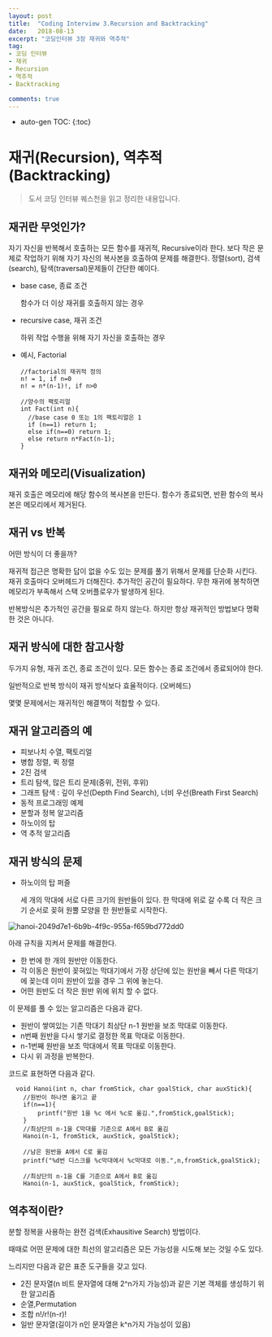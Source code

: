 ```yaml
---
layout: post
title:  "Coding Interview 3.Recursion and Backtracking"
date:   2018-08-13
excerpt: "코딩인터뷰 3장 재귀와 역추적"
tag:
- 코딩 인터뷰
- 재귀
- Recursion
- 역추적
- Backtracking

comments: true
---
```

* auto-gen TOC:
{:toc}

# 재귀(Recursion), 역추적(Backtracking)

> 도서 코딩 인터뷰 퀘스천을 읽고 정리한 내용입니다.

## 재귀란 무엇인가?

자기 자신을 반복해서 호출하는 모든 함수를 재귀적, Recursive이라 한다. 보다 작은 문제로 작업하기 위해 자기 자신의 복사본을 호출하여 문제를 해결한다. 정렬(sort), 검색(search), 탐색(traversal)문제들이 간단한 예이다.

- base case, 종료 조건

  함수가 더 이상 재귀를 호출하지 않는 경우

- recursive case, 재귀 조건

  하위 작업 수행을 위해 자기 자신을 호출하는 경우

- 예시, Factorial

      //factorial의 재귀적 정의
      n! = 1, if n=0
      n! = n*(n-1)!, if n>0

      //양수의 팩토리얼
      int Fact(int n){
      	//base case 0 또는 1의 팩토리얼은 1
      	if (n==1) return 1;
      	else if(n==0) return 1;
      	else return n*Fact(n-1);
      }

## 재귀와 메모리(Visualization)

재귀 호출은 메모리에 해당 함수의 복사본을 만든다. 함수가 종료되면, 반환 함수의 복사본은 메모리에서 제거된다.

## 재귀 vs 반복

어떤 방식이 더 좋을까?

재귀적 접근은 명확한 답이 없을 수도 있는 문제를 풀기 위해서 문제를 단순화 시킨다. 재귀 호출마다 오버헤드가 더해진다. 추가적인 공간이 필요하다. 무한 재귀에 봉착하면 메모리가 부족해서 스택 오버플로우가 발생하게 된다.

반복방식은  추가적인 공간을 필요로 하지 않는다. 하지만 항상 재귀적인 방법보다 명확한 것은 아니다.

## 재귀 방식에 대한 참고사항

두가지 유형, 재귀 조건, 종료 조건이 있다. 모든 함수는 종료 조건에서 종료되어야 한다.

일반적으로 반복 방식이 재귀 방식보다 효율적이다. (오버헤드)

몇몇 문제에서는 재귀적인 해결책이 적합할 수 있다.

## 재귀 알고리즘의 예

- 피보나치 수열, 팩토리얼
- 병합 정렬, 퀵 정렬
- 2진 검색
- 트리 탐색, 많은 트리 문제(중위, 전위, 후위)
- 그래프 탐색 : 깊이 우선(Depth Find Search), 너비 우선(Breath First Search)
- 동적 프로그래밍 예제
- 분할과 정복 알고리즘
- 하노이의 탑
- 역 추적 알고리즘

## 재귀 방식의 문제

- 하노이의 탑 퍼즐

  세 개의 막대에 서로 다른 크기의 원반들이 있다. 한 막대에 위로 갈 수록 더 작은 크기 순서로 꽂혀 원뿔 모양을 한 원반들로 시작한다.

![hanoi-2049d7e1-6b9b-4f9c-955a-f659bd772dd0](https://user-images.githubusercontent.com/37807838/44011276-a5a08dba-9ef2-11e8-88ec-1f0647805c2a.jpg)

  아래 규칙을 지켜서 문제를 해결한다.

  - 한 번에 한 개의 원반만 이동한다.
  - 각 이동은 원반이 꽂혀있는 막대기에서 가장 상단에 있는 원반을 빼서 다른 막대기에 꽂는데 이미 원반이 있을 경우 그 위에 놓는다.
  - 어떤 원반도 더 작은 원반 위에 위치 할 수 없다.

  이 문제를 풀 수 있는 알고리즘은 다음과 같다.

  - 원반이 쌓여있는 기존 막대기 최상단 n-1 원반을 보조 막대로 이동한다.
  - n번째 원반을 다시 쌓기로 결정한 목표 막대로 이동한다.
  - n-1번째 원반을 보조 막대에서 목표 막대로 이동한다.
  - 다시 위 과정을 반복한다.

  코드로 표현하면 다음과 같다.

      void Hanoi(int n, char fromStick, char goalStick, char auxStick){
      	//원반이 하나면 옮기고 끝
      	if(n==1){
      		printf("원반 1을 %c 에서 %c로 옮김.",fromStick,goalStick);
      	}
      	//최상단의 n-1을 C막대를 기준으로 A에서 B로 옮김
      	Hanoi(n-1, fromStick, auxStick, goalStick);

      	//남은 원반을 A에서 C로 옮김
      	printf("%d번 디스크를 %c막대에서 %c막대로 이동.",n,fromStick,goalStick);

      	//최상단의 n-1을 C를 기준으로 A에서 B로 옮김
      	Hanoi(n-1, auxStick, goalStick, fromStick);

## 역추적이란?

분할 정복을 사용하는 완전 검색(Exhausitive Search) 방법이다.

때때로 어떤 문제에 대한 최선의 알고리즘은 모든 가능성을 시도해 보는 것일 수도 있다.

느리지만 다음과 같은 표준 도구들을 갖고 있다.

- 2진 문자열(n 비트 문자열에 대해 2^n가지 가능성)과 같은 기본 객체를 생성하기 위한 알고리즘
- 순열,Permutation
- 조합 n!/r!(n-r)!
- 일반 문자열(길이가 n인 문자열은 k^n가지 가능성이 있음)
